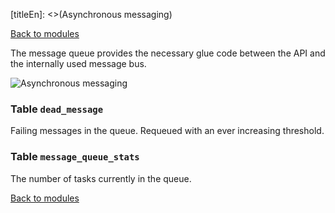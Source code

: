[titleEn]: <>(Asynchronous messaging)

[Back to modules](./../10-modules.md)

The message queue provides the necessary glue code between the API and the internally used message bus.

![Asynchronous messaging](./dist/erm-shopware-core-framework-messagequeue.svg)


### Table `dead_message`

Failing messages in the queue. Requeued with an ever increasing threshold.


### Table `message_queue_stats`

The number of tasks currently in the queue.


[Back to modules](./../10-modules.md)
